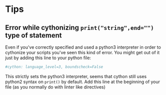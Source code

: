 # Tips
## Error while cythonizing `print("string",end="")` type of statement
Even if you've correctly specified and used a python3 interpreter in order to cythonize your scripts you've 
seen this kind of error. You might get out of it just by adding this line to your python file:
```python
#cython: language_level=3, boundscheck=False
```
This strictly sets the python3 interpreter, seems that cython still uses python2 syntax on `print()` by default.
Add this line at the beginning of your file (as you normally do with linter like directives)
